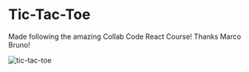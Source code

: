 # Tic-Tac-Toe

Made following the amazing Collab Code React Course! Thanks Marco Bruno!

![tic-tac-toe](https://user-images.githubusercontent.com/44845754/149674812-920b562c-b6c3-4dd7-9b6f-9c58511f65d7.gif)
